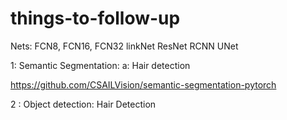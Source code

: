 # things-to-follow-up

Nets:
  FCN8, FCN16, FCN32
  linkNet
  ResNet
  RCNN
  UNet
  
  
  
1: Semantic Segmentation:
  a: Hair detection
  
  
  https://github.com/CSAILVision/semantic-segmentation-pytorch

2 : Object detection:
      Hair Detection

